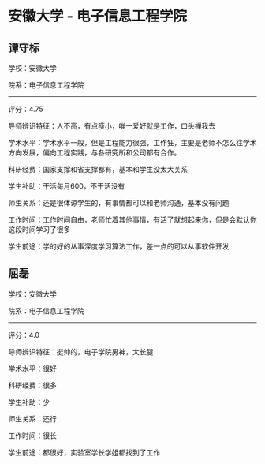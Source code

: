 # 安徽大学 - 电子信息工程学院

## 谭守标

学校：安徽大学

院系：电子信息工程学院

* * *

评分：4.75

导师辨识特征：人不高，有点瘦小，唯一爱好就是工作，口头禅我去

学术水平：学术水平一般，但是工程能力很强，工作狂，主要是老师不怎么往学术方向发展，偏向工程实践，与各研究所和公司都有合作。

科研经费：国家支撑和省支撑都有，基本和学生没太大关系

学生补助：干活每月600，不干活没有

师生关系：还是很体谅学生的，有事情都可以和老师沟通，基本没有问题

工作时间：工作时间自由，老师忙着其他事情，有活了就想起来你，但是会默认你这段时间学习了很多

学生前途：学的好的从事深度学习算法工作，差一点的可以从事软件开发

## 屈磊

学校：安徽大学

院系：电子信息工程学院

* * *

评分：4.0

导师辨识特征：挺帅的，电子学院男神，大长腿

学术水平：很好

科研经费：很多

学生补助：少

师生关系：还行

工作时间：很长

学生前途：都很好，实验室学长学姐都找到了工作